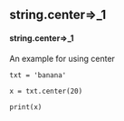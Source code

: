 ## string.center=>_1
#### string.center=>_1
An example for using center
```
txt = 'banana'

x = txt.center(20)

print(x)
```